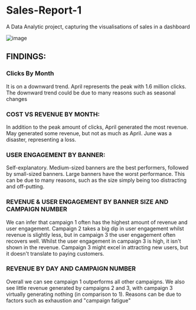 # Sales-Report-1
A Data Analytic project, capturing the visualisations of sales in a dashboard

![image](https://github.com/user-attachments/assets/e7893200-d6d9-4775-9aee-e16f5932d205)

## FINDINGS:
### Clicks By Month
It is on a downward trend. April represents the peak with 1.6 million clicks. The downward trend could be due to many reasons such as seasonal changes 

### COST VS REVENUE BY MONTH:
In addition to the peak amount of clicks, April generated the most revenue. May generated some revenue, but not as much as April. June was a disaster, representing a loss.

### USER ENGAGEMENT BY BANNER:
Self-explanatory. Medium-sized banners are the best performers, followed by small-sized banners. Large banners have the worst performance. This can be due to many reasons, such as the size simply being too distracting and off-putting.

### REVENUE & USER ENGAGEMENT BY BANNER SIZE AND CAMPAIGN NUMBER
We can infer that campaign 1 often has the highest amount of revenue and user engagement. Campaign 2 takes a big dip in user engagement whilst revenue is slightly less, but in campaign 3 the user engagement often recovers well. Whilst the user engagement in campaign 3 is high, it isn't shown in the revenue. Campaign 3 might excel in attracting new users, but it doesn't translate to paying customers.

### REVENUE BY DAY AND CAMPAIGN NUMBER
Overall we can see campaign 1 outperforms all other campaigns. We also see little revenue generated by campaigns 2 and 3, with campaign 3 virtually generating nothing (in comparison to 1). Reasons can be due to factors such as exhaustion and "campaign fatigue"
